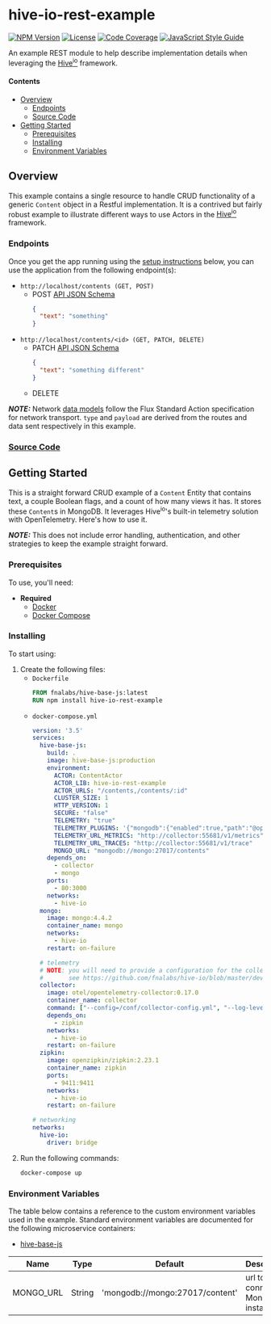 # hive-io-rest-example

[![NPM Version][npm-image]][npm-url]
[![License][license-image]][license-url]
[![Code Coverage][codecov-image]][codecov-url]
[![JavaScript Style Guide][style-image]][style-url]

An example REST module to help describe implementation details when leveraging the [Hive<sup>io</sup>](https://hiveframework.io) framework.

#### Contents

- [Overview](#overview)
    - [Endpoints](#endpoints)
    - [Source Code](#source-code)
- [Getting Started](#getting-started)
    - [Prerequisites](#prerequisites)
    - [Installing](#installing)
    - [Environment Variables](#environment-variables)

## Overview

This example contains a single resource to handle CRUD functionality of a generic `Content` object in a Restful implementation. It is a contrived but fairly robust example to illustrate different ways to use Actors in the [Hive<sup>io</sup>](https://hiveframework.io) framework.

### Endpoints

Once you get the app running using the [setup instructions](#getting-started) below, you can use the application from the following endpoint(s):

- `http://localhost/contents (GET, POST)`
    - POST [API JSON Schema](https://github.com/fnalabs/hive-io/blob/master/packages/hive-js-rest-example/src/schemas/json/Content.json)
        ```json
        {
          "text": "something"
        }
        ```
- `http://localhost/contents/<id> (GET, PATCH, DELETE)`
    - PATCH [API JSON Schema](https://github.com/fnalabs/hive-io/blob/master/packages/hive-js-rest-example/src/schemas/json/Content.json)
        ```json
        {
          "text": "something different"
        }
        ```
    - DELETE

***NOTE:*** Network [data models](https://hiveframework.io/model) follow the Flux Standard Action specification for network transport. `type` and `payload` are derived from the routes and data sent respectively in this example.

### [Source Code](https://github.com/fnalabs/hive-io/tree/master/packages/hive-js-rest-example)

## Getting Started

This is a straight forward CRUD example of a `Content` Entity that contains text, a couple Boolean flags, and a count of how many views it has. It stores these `Content`s in MongoDB. It leverages Hive<sup>io</sup>'s built-in telemetry solution with OpenTelemetry. Here's how to use it.

***NOTE:*** This does not include error handling, authentication, and other strategies to keep the example straight forward.

### Prerequisites

To use, you'll need:

- **Required**
    - [Docker](https://www.docker.com)
    - [Docker Compose](https://docs.docker.com/compose/)

### Installing

To start using:

1. Create the following files:
    - `Dockerfile`
        ```dockerfile
        FROM fnalabs/hive-base-js:latest
        RUN npm install hive-io-rest-example
        ```
    - `docker-compose.yml`
        ```yml
        version: '3.5'
        services:
          hive-base-js:
            build: .
            image: hive-base-js:production
            environment:
              ACTOR: ContentActor
              ACTOR_LIB: hive-io-rest-example
              ACTOR_URLS: "/contents,/contents/:id"
              CLUSTER_SIZE: 1
              HTTP_VERSION: 1
              SECURE: "false"
              TELEMETRY: "true"
              TELEMETRY_PLUGINS: '{"mongodb":{"enabled":true,"path":"@opentelemetry/plugin-mongodb"},"mongoose":{"enabled":true,"path":"@wdalmut/opentelemetry-plugin-mongoose"}}'
              TELEMETRY_URL_METRICS: "http://collector:55681/v1/metrics"
              TELEMETRY_URL_TRACES: "http://collector:55681/v1/trace"
              MONGO_URL: "mongodb://mongo:27017/contents"
            depends_on:
              - collector
              - mongo
            ports:
              - 80:3000
            networks:
              - hive-io
          mongo:
            image: mongo:4.4.2
            container_name: mongo
            networks:
              - hive-io
            restart: on-failure

          # telemetry
          # NOTE: you will need to provide a configuration for the collector
          #       see https://github.com/fnalabs/hive-io/blob/master/dev/collector/collector-config.yml
          collector:
            image: otel/opentelemetry-collector:0.17.0
            container_name: collector
            command: ["--config=/conf/collector-config.yml", "--log-level=ERROR"]
            depends_on:
              - zipkin
            networks:
              - hive-io
            restart: on-failure
          zipkin:
            image: openzipkin/zipkin:2.23.1
            container_name: zipkin
            ports:
              - 9411:9411
            networks:
              - hive-io
            restart: on-failure

        # networking
        networks:
          hive-io:
            driver: bridge
        ```
2. Run the following commands:
    ```sh
    docker-compose up
    ```

### Environment Variables

The table below contains a reference to the custom environment variables used in the example. Standard environment variables are documented for the following microservice containers:

- [hive-base-js](https://github.com/fnalabs/hive-io/tree/master/containers/hive-base-js#environment-variables)

Name               | Type    | Default                          | Description
------------------ | ------- | -------------------------------- | -------------------------------------------------------
MONGO_URL          | String  | 'mongodb://mongo:27017/content'  | url to connect to MongoDB instance

[npm-image]: https://img.shields.io/npm/v/hive-io-rest-example.svg
[npm-url]: https://www.npmjs.com/package/hive-io-rest-example

[license-image]: https://img.shields.io/badge/License-Apache%202.0-blue.svg
[license-url]: https://github.com/fnalabs/hive-io/blob/master/packages/hive-js-rest-example/LICENSE

[codecov-image]: https://codecov.io/gh/fnalabs/hive-io/branch/master/graph/badge.svg
[codecov-url]: https://codecov.io/gh/fnalabs/hive-io

[style-image]: https://img.shields.io/badge/code_style-standard-brightgreen.svg
[style-url]: https://standardjs.com
